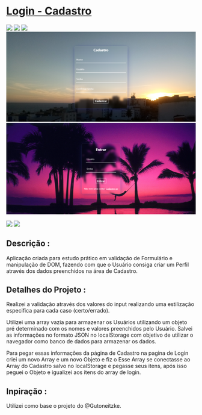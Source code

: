 <h1><a href="#"> Login - Cadastro </a></h1>

<div style="display: inline_block">

<img src="https://img.shields.io/badge/html5-%23E34F26.svg?style=for-the-badge&logo=html5&logoColor=white" />
<img src="https://img.shields.io/badge/css3-%231572B6.svg?style=for-the-badge&logo=css3&logoColor=white" />
<img src="https://img.shields.io/badge/javascript-%23323330.svg?style=for-the-badge&logo=javascript&logoColor=%23F7DF1E" />
  
  
  
</div>

<img src ="/Assets/IMAGES/Cadastro.png" />
<img src ="/Assets/IMAGES/login.png" />

<div style="display: inline_block">

<a href="https://www.linkedin.com/in/gustavolopesdev/" target="_blank"><img src="https://img.shields.io/badge/-LinkedIn-%230077B5?style=for-the-badge&logo=linkedin&logoColor=white" target="_blank"></a>
<a href="https://gustavolopesdev.github.io/PortFolio/" target="_blank"><img src="https://img.shields.io/badge/-Portf%C3%B3lio-brown?style=for-the-badge&logo=true" target="_blank"></a>

</div>

<h2>Descrição :</h2>
<p>Aplicação criada para estudo prático em validação de Formulário e manipulação de DOM, fazendo com que o Usuário consiga criar um Perfil através dos dados preenchidos na área de Cadastro.</p>
<h2>Detalhes do Projeto :</h2>
<p>Realizei a validação através dos valores do input realizando uma estilização especifica para cada caso (certo/errado).</p>
<p>Utilizei uma array vazia para armazenar os Usuários utilizando um objeto pré determinado com os nomes e valores preenchidos pelo Usuário. Salvei as informações no formato JSON no localStorage com objetivo de utilizar o navegador como banco de dados para armazenar os dados.</p>
<p>Para pegar essas informações da página de Cadastro na pagina de Login criei um novo Array e um novo Objeto e fiz o Esse Array se conectasse ao Array do Cadastro salvo no localStorage e pegasse seus itens, após isso peguei o Objeto e igualizei aos itens do array de login.</p>
<h2>Inpiração :</h2>
<p>Utilizei como base o projeto do @Gutoneitzke.</p>
